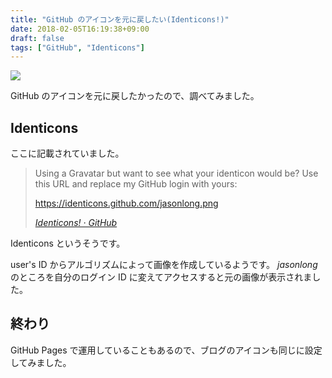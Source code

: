 ```yaml
---
title: "GitHub のアイコンを元に戻したい(Identicons!)"
date: 2018-02-05T16:19:38+09:00
draft: false
tags: ["GitHub", "Identicons"]
---
```


![](/img/87-01.png)

GitHub のアイコンを元に戻したかったので、調べてみました。

<!--more-->

## Identicons

ここに記載されていました。

> Using a Gravatar but want to see what your identicon would be? Use this URL and replace my GitHub login with yours:
>
> https://identicons.github.com/jasonlong.png
>
> <cite>[Identicons! · GitHub](https://github.com/blog/1586-identicons)</cite>

Identicons というそうです。

user's ID からアルゴリズムによって画像を作成しているようです。
*jasonlong* のところを自分のログイン ID に変えてアクセスすると元の画像が表示されました。

## 終わり

GitHub Pages で運用していることもあるので、ブログのアイコンも同じに設定してみました。
